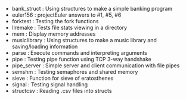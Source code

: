 * bank_struct : Using structures to make a simple banking program
* euler156 : projectEuler answers to #1, #5, #6
* forktest : Testing the fork functions
* llremake : Tests file stats viewing in a directory
* mem : Display memory addresses
* musiclibrary : Using structures to make a music library and saving/loading information
* parse : Execute commands and interpreting arguments
* pipe : Testing pipe function using TCP 3-way handshake
* pipe_server : Simple server and client communication with file pipes
* semshm : Testing semaphores and shared memory
* sieve : Function for sieve of eratosthenes
* signal : Testing signal handling
* structcsv : Reading .csv files into structs
